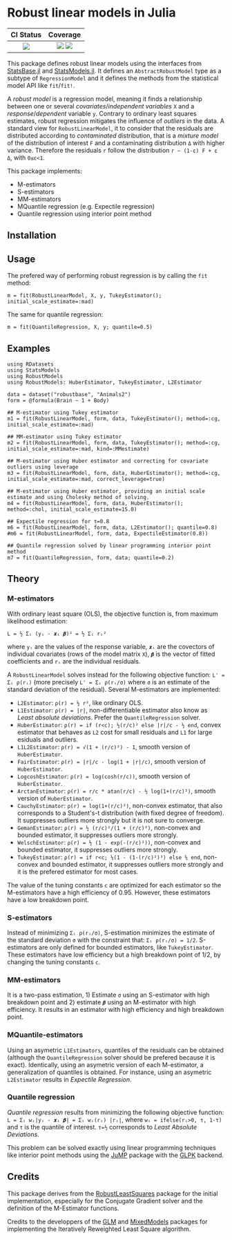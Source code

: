 # Robust linear models in Julia

| CI Status | Coverage |
|:------------------:|:-----------------:|
| [![][travis-img]][travis-url] | [![][coveralls-img]][coveralls-url] [![][codecov-img]][codecov-url] |

[travis-img]: https://travis-ci.org/getzze/RobustModels.jl.svg?branch=master
[travis-url]: https://travis-ci.org/getzze/RobustModels.jl

[coveralls-img]: https://coveralls.io/repos/github/getzze/RobustModels.jl/badge.svg?branch=master
[coveralls-url]: https://coveralls.io/github/getzze/RobustModels.jl?branch=master

[codecov-img]: https://codecov.io/gh/getzze/RobustModels.jl/branch/master/graph/badge.svg
[codecov-url]: https://codecov.io/gh/getzze/RobustModels.jl/branch/master


This package defines robust linear models using the interfaces from [StatsBase.jl](https://github.com/JuliaStats/StatsBase.jl) and [StatsModels.jl](https://github.com/JuliaStats/StatsModels.jl). It defines an `AbstractRobustModel` type as a subtype of `RegressionModel` and it defines the methods from the statistical model API like `fit`/`fit!`.

A _robust model_ is a regression model, meaning it finds a relationship between one or several _covariates_/_independent variables_ `X` and a _response_/_dependent_ variable `y`. Contrary to ordinary least squares estimates, robust regression mitigates the influence of _outliers_ in the data.
A standard view for `RobustLinearModel`, it to consider that the residuals are distributed according to _contaminated_ distribution, that is a _mixture model_ of the distribution of interest `F` and a contaminating distribution `Δ` with higher variance. Therefore the residuals `r` follow the distribution `r ~ (1-ε) F + ε Δ`, with `0≤ε<1`.

This package implements:
* M-estimators
* S-estimators
* MM-estimators
* MQuantile regression (e.g. Expectile regression)
* Quantile regression using interior point method

## Installation



## Usage

The prefered way of performing robust regression is by calling the `fit` method:

`m = fit(RobustLinearModel, X, y, TukeyEstimator(); initial_scale_estimate=:mad)`

The same for quantile regression:

`m = fit(QuantileRegression, X, y; quantile=0.5)`

## Examples

```
using RDatasets
using StatsModels
using RobustModels
using RobustModels: HuberEstimator, TukeyEstimator, L2Estimator

data = dataset("robustbase", "Animals2")
form = @formula(Brain ~ 1 + Body)

## M-estimator using Tukey estimator
m1 = fit(RobustLinearModel, form, data, TukeyEstimator(); method=:cg, initial_scale_estimate=:mad)

## MM-estimator using Tukey estimator
m2 = fit(RobustLinearModel, form, data, TukeyEstimator(); method=:cg, initial_scale_estimate=:mad, kind=:MMestimate)

## M-estimator using Huber estimator and correcting for covariate outliers using leverage
m3 = fit(RobustLinearModel, form, data, HuberEstimator(); method=:cg, initial_scale_estimate=:mad, correct_leverage=true)

## M-estimator using Huber estimator, providing an initial scale estimate and using Cholesky method of solving.
m4 = fit(RobustLinearModel, form, data, HuberEstimator(); method=:chol, initial_scale_estimate=15.0)

## Expectile regression for τ=0.8
m6 = fit(RobustLinearModel, form, data, L2Estimator(); quantile=0.8)
#m6 = fit(RobustLinearModel, form, data, ExpectileEstimator(0.8))

## Quantile regression solved by linear programming interior point method
m7 = fit(QuantileRegression, form, data; quantile=0.2)
```

## Theory

### M-estimators
With ordinary least square (OLS), the objective function is, from maximum likelihood estimation:

`L = ½ Σᵢ (yᵢ - 𝒙ᵢ 𝜷)² = ½ Σᵢ rᵢ²`

where `yᵢ` are the values of the response variable, `𝒙ᵢ` are the covectors of individual covariates (rows of the model matrix `X`), `𝜷` is the vector of fitted coefficients and `rᵢ` are the individual residuals.

A `RobustLinearModel` solves instead for the following objective function: `L' = Σᵢ ρ(rᵢ)` (more precisely `L' = Σᵢ ρ(rᵢ/σ)` where `σ` is an estimate of the standard deviation of the residual). Several M-estimators are implemented:
- `L2Estimator`: `ρ(r) = ½ r²`, like ordinary OLS.
- `L1Estimator`: `ρ(r) = |r|`, non-differentiable estimator also know as _Least absolute deviations_. Prefer the `QuantileRegression` solver.
- `HuberEstimator`: `ρ(r) = if (r<c); ½(r/c)² else |r|/c - ½ end`, convex estimator that behaves as `L2` cost for small residuals and `L1` for large esiduals and outliers.
- `L1L2Estimator`: `ρ(r) = √(1 + (r/c)²) - 1`, smooth version of `HuberEstimator`.
- `FairEstimator`: `ρ(r) = |r|/c - log(1 + |r|/c)`, smooth version of `HuberEstimator`.
- `LogcoshEstimator`: `ρ(r) = log(cosh(r/c))`, smooth version of `HuberEstimator`.
- `ArctanEstimator`: `ρ(r) = r/c * atan(r/c) - ½ log(1+(r/c)²)`, smooth version of `HuberEstimator`.
- `CauchyEstimator`: `ρ(r) = log(1+(r/c)²)`, non-convex estimator, that also corresponds to a Student's-t distribution (with fixed degree of freedom). It suppresses outliers more strongly but it is not sure to converge.
- `GemanEstimator`: `ρ(r) = ½ (r/c)²/(1 + (r/c)²)`, non-convex and bounded estimator, it suppresses outliers more strongly.
- `WelschEstimator`: `ρ(r) = ½ (1 - exp(-(r/c)²))`, non-convex and bounded estimator, it suppresses outliers more strongly.
- `TukeyEstimator`: `ρ(r) = if r<c; ⅙(1 - (1-(r/c)²)³) else ⅙ end`, non-convex and bounded estimator, it suppresses outliers more strongly and it is the prefered estimator for most cases.

The value of the tuning constants `c` are optimized for each estimator so the M-estimators have a high efficiency of 0.95. However, these estimators have a low breakdown point.

### S-estimators
Instead of minimizing `Σᵢ ρ(rᵢ/σ)`, S-estimation minimizes the estimate of the standard deviation `σ` with the constraint that: `Σᵢ ρ(rᵢ/σ) = 1/2`.
S-estimators are only defined for bounded estimators, like `TukeyEstimator`.
These estimators have low efficiency but a high breakdown point of 1/2, by changing the tuning constants `c`.

### MM-estimators
It is a two-pass estimation, 1) Estimate `σ` using an S-estimator with high breakdown point and 2) estimate `𝜷` using an M-estimator with high efficiency.
It results in an estimator with high efficiency and high breakdown point.

### MQuantile-estimators
Using an asymetric `L1Estimators`, quantiles of the residuals can be obtained (although the `QuantileRegression` solver should be prefered because it is exact). Identically, using an asymetric version of each M-estimator, a generalization of quantiles is obtained. For instance, using an asymetric `L2Estimator` results in _Expectile Regression_.

### Quantile regression
_Quantile regression_ results from minimizing the following objective function:
`L = Σᵢ wᵢ|yᵢ - 𝒙ᵢ 𝜷| = Σᵢ wᵢ(rᵢ) |rᵢ|`,
where `wᵢ = ifelse(rᵢ>0, τ, 1-τ)` and `τ` is the quantile of interest. `τ=½` corresponds to _Least Absolute Deviations_.

This problem can be solved exactly using linear programming techniques like interior point methods using the [JuMP](https://github.com/JuliaOpt/JuMP.jl) package with the [GLPK](https://github.com/JuliaOpt/GLPK.jl) backend.


## Credits

This package derives from the [RobustLeastSquares](https://github.com/FugroRoames/RobustLeastSquares.jl) package for the initial implementation, especially for the Conjugate Gradient solver and the definition of the M-Estimator functions.

Credits to the developpers of the [GLM](https://github.com/JuliaStats/GLM.jl) and [MixedModels](https://github.com/JuliaStats/MixedModels.jl) packages for implementing the Iteratively Reweighted Least Square algorithm.

